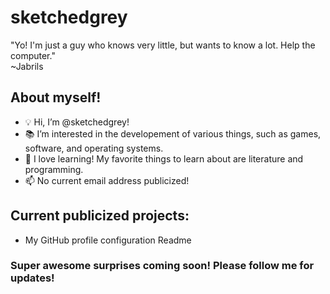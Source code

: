 
# sketchedgrey
"Yo! I'm just a guy who knows very little, but wants to know a lot. Help the computer."  
~Jabrils  
  
## About myself!
  
- 💡 Hi, I’m @sketchedgrey!
- 📚 I’m interested in the developement of various things, such as games, software, and operating systems.
- 🌱 I love learning! My favorite things to learn about are literature and programming.
- 📫 No current email address publicized!
  
## Current publicized projects:
- My GitHub profile configuration Readme
<!---
- LoFi

### Cryptocurrency donations:
BTC: bc1qtcdcscm0gqkm0x844t3vaq77uf3fwfw0fq0f34
--->
  
### Super awesome surprises coming soon! Please follow me for updates!

<!---
sketchedgrey/sketchedgrey is a ✨ special ✨ repository because its `README.md` (this file) appears on your GitHub profile.
You can click the Preview link to take a look at your changes.
--->
